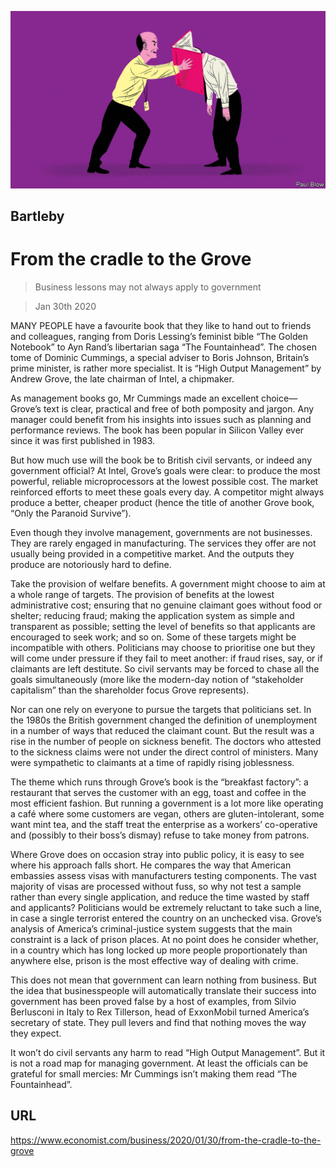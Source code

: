 ![](./images/20200201_WBD001_0.jpg)

## Bartleby

# From the cradle to the Grove

> Business lessons may not always apply to government

> Jan 30th 2020

MANY PEOPLE have a favourite book that they like to hand out to friends and colleagues, ranging from Doris Lessing’s feminist bible “The Golden Notebook” to Ayn Rand’s libertarian saga “The Fountainhead”. The chosen tome of Dominic Cummings, a special adviser to Boris Johnson, Britain’s prime minister, is rather more specialist. It is “High Output Management” by Andrew Grove, the late chairman of Intel, a chipmaker.

As management books go, Mr Cummings made an excellent choice—Grove’s text is clear, practical and free of both pomposity and jargon. Any manager could benefit from his insights into issues such as planning and performance reviews. The book has been popular in Silicon Valley ever since it was first published in 1983.

But how much use will the book be to British civil servants, or indeed any government official? At Intel, Grove’s goals were clear: to produce the most powerful, reliable microprocessors at the lowest possible cost. The market reinforced efforts to meet these goals every day. A competitor might always produce a better, cheaper product (hence the title of another Grove book, “Only the Paranoid Survive”).

Even though they involve management, governments are not businesses. They are rarely engaged in manufacturing. The services they offer are not usually being provided in a competitive market. And the outputs they produce are notoriously hard to define.

Take the provision of welfare benefits. A government might choose to aim at a whole range of targets. The provision of benefits at the lowest administrative cost; ensuring that no genuine claimant goes without food or shelter; reducing fraud; making the application system as simple and transparent as possible; setting the level of benefits so that applicants are encouraged to seek work; and so on. Some of these targets might be incompatible with others. Politicians may choose to prioritise one but they will come under pressure if they fail to meet another: if fraud rises, say, or if claimants are left destitute. So civil servants may be forced to chase all the goals simultaneously (more like the modern-day notion of “stakeholder capitalism” than the shareholder focus Grove represents).

Nor can one rely on everyone to pursue the targets that politicians set. In the 1980s the British government changed the definition of unemployment in a number of ways that reduced the claimant count. But the result was a rise in the number of people on sickness benefit. The doctors who attested to the sickness claims were not under the direct control of ministers. Many were sympathetic to claimants at a time of rapidly rising joblessness.

The theme which runs through Grove’s book is the “breakfast factory”: a restaurant that serves the customer with an egg, toast and coffee in the most efficient fashion. But running a government is a lot more like operating a café where some customers are vegan, others are gluten-intolerant, some want mint tea, and the staff treat the enterprise as a workers’ co-operative and (possibly to their boss’s dismay) refuse to take money from patrons.

Where Grove does on occasion stray into public policy, it is easy to see where his approach falls short. He compares the way that American embassies assess visas with manufacturers testing components. The vast majority of visas are processed without fuss, so why not test a sample rather than every single application, and reduce the time wasted by staff and applicants? Politicians would be extremely reluctant to take such a line, in case a single terrorist entered the country on an unchecked visa. Grove’s analysis of America’s criminal-justice system suggests that the main constraint is a lack of prison places. At no point does he consider whether, in a country which has long locked up more people proportionately than anywhere else, prison is the most effective way of dealing with crime.

This does not mean that government can learn nothing from business. But the idea that businesspeople will automatically translate their success into government has been proved false by a host of examples, from Silvio Berlusconi in Italy to Rex Tillerson, head of ExxonMobil turned America’s secretary of state. They pull levers and find that nothing moves the way they expect.

It won’t do civil servants any harm to read “High Output Management”. But it is not a road map for managing government. At least the officials can be grateful for small mercies: Mr Cummings isn’t making them read “The Fountainhead”.

## URL

https://www.economist.com/business/2020/01/30/from-the-cradle-to-the-grove
